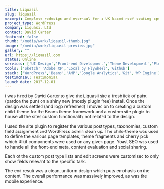 ```yaml
---
title: Liquasil
slug: liquasil
excerpt: Complete redesign and overhaul for a UK-based roof coating specialist.
project_type: WordPress
company: Liquasil Ltd
contact: David Carter
featured: false
thumb: "/media/work/liqausil-thumb.jpg"
image: "/media/work/liquasil-preview.jpg"
gallery: ""
url: https://liquasil.com
status: Online
services: ['UI Design','Front-end Development','Theme Development','Plugin Development']
tools: ['Sketch','Adobe XD','Local by Flywheel','Github']
stack: ['WordPress','Beans','AMP','Google Analytics','Git','WP Engine']
testimonial: Testimonial
launch_date: 2017-12-01
---
```

I was hired by David Carter to give the Liquasil site a fresh lick of paint (pardon the pun) on a shiny new (mostly plugin free) install. Once the design was settled (and logo refreshed) I moved on to creating a custom child-theme for the Beans theme framework and a custom site plugin to house all the sites custom functionality not related to the design.

I used the site plugin to register the various post types, taxonomies, custom field assignment and WordPress admin clean up. The child-theme was used to define the various page templates, theme fragments and cherry pick which UIkit components were used on any given page. Yoast SEO was used to handle all the front-end meta, content evaluation and social sharing.

Each of the custom post type lists and edit screens were customised to only show fields relevant to the specific task.

The end result was a clean, uniform design which puts emphasis on the content. The overall performance was massively improved, as was the mobile experience.
